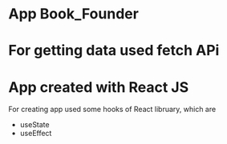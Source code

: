 # App Book_Founder
# For getting data used fetch APi
# App created with React JS
For creating app used some hooks of React libruary, which are
- useState
- useEffect
